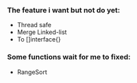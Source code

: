 ### The feature i want but not do yet:

- Thread safe
- Merge Linked-list
- To []interface{}

### Some functions wait for me to fixed:

- RangeSort
